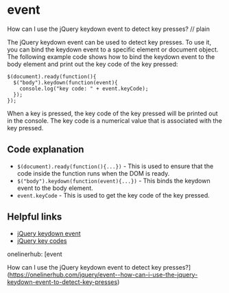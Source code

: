 # event

How can I use the jQuery keydown event to detect key presses?
// plain

The jQuery keydown event can be used to detect key presses. To use it, you can bind the keydown event to a specific element or document object. The following example code shows how to bind the keydown event to the body element and print out the key code of the key pressed:

```
$(document).ready(function(){
  $("body").keydown(function(event){
    console.log("key code: " + event.keyCode);
  });
});
```

When a key is pressed, the key code of the key pressed will be printed out in the console. The key code is a numerical value that is associated with the key pressed.

## Code explanation

- `$(document).ready(function(){...})` - This is used to ensure that the code inside the function runs when the DOM is ready.
- `$("body").keydown(function(event){...})` - This binds the keydown event to the body element.
- `event.keyCode` - This is used to get the key code of the key pressed.

## Helpful links
- [jQuery keydown event](https://api.jquery.com/keydown/)
- [jQuery key codes](https://api.jquery.com/event.keycode/)

onelinerhub: [event

How can I use the jQuery keydown event to detect key presses?](https://onelinerhub.com/jquery/event--how-can-i-use-the-jquery-keydown-event-to-detect-key-presses)